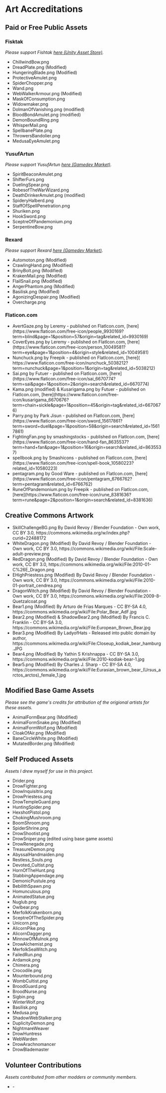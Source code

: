# Art Accreditations

## Paid or Free Public Assets

### Fisktak
*Please support Fishtak [here (Unity Asset Store)](https://assetstore.unity.com/packages/2d/gui/icons/free-fantasy-items-253853).*
<ul>
	<li>ChillwindBow.png</li>
	<li>DreadPlate.png (Modified)</li>
	<li>HungeringBlade.png (Modified)</li>
	<li>ProtectiveAmulet.png</li>
	<li>SpiderChopper.png</li>
	<li>Wand.png</li>
	<li>WebWalkerArmour.png (Modified)</li>
	<li>MaskOfConsumption.png</li>
	<li>Widowmaker.png</li>
	<li>DolmanOfVanishing.png (modified)</li>
	<li>BloodBondAmulet.png (modified)</li>
	<li>DemonBoundRing.png</li>
	<li>WhisperMail.png</li>
	<li>SpellbanePlate.png</li>
	<li>ThrowersBandolier.png</li>
	<li>MedusaEyeAmulet.png</li>
</ul>

### YusufArtun
*Please support YusufArtun [here (Gamedev Market)](https://www.gamedevmarket.net/member/yusufartun).*
<ul>
	<li>SpiritBeaconAmulet.png</li>
	<li>ShifterFurs.png</li>
	<li>DuelingSpear.png</li>
	<li>RobesofTheWarWizard.png</li>
	<li>DeathDrinkerAmulet.png (modified)</li>
	<li>SpideryHalberd.png</li>
	<li>StaffOfSpellPenetration.png</li>
	<li>Shuriken.png</li>
	<li>HookSword.png</li>
	<li>SceptreOfPandemonium.png</li>
	<li>SerpentineBow.png</li>
</ul>

### Rexard
*Please support Rexard [here (Gamedev Market)](https://www.gamedevmarket.net/member/rexard).*
<ul>
	<li>Automoton.png (Modified)</li>
	<li>CrawlingHand.png (Modified)</li>
	<li>BrinyBolt.png (Modified)</li>
	<li>KrakenMail.png (Modified)</li>
	<li>FlailSnail.png (Modified)</li>
	<li>AngerPhantom.png (Modified)</li>
	<li>Basilisk.png (Modified)</li>
	<li>AgonizingDespair.png (Modified)</li>
	<li>Overcharge.png</li>
</ul>

### Flaticon.com
<ul>
	<li>AvertGaze.png by Leremy - published on FlatIcon.com, [here](https://www.flaticon.com/free-icon/people_9930169?term=blind&page=1&position=57&origin=tag&related_id=9930169)</li>
	<li>CoverEyes.png by Leremy - published on FlatIcon.com, [here](https://www.flaticon.com/free-icon/person_10049581?term=eye&page=1&position=4&origin=style&related_id=10049581)</li>
	<li>Nunchuck.png by Freepik - published on FlatIcon.com, [here]( https://www.flaticon.com/free-icon/nunchuck_5038212?term=nunchuck&page=1&position=1&origin=tag&related_id=5038212)</li>
	<li>Sai.png by Futuer - published on FlatIcon.com, [here](https://www.flaticon.com/free-icon/sai_6670774?term=sai&page=1&position=2&origin=search&related_id=6670774)</li>
	<li>Kama.png (modified) & Kusarigama.png by Futuer - published on FlatIcon.com, [here](https://www.flaticon.com/free-icon/kusarigama_6670676?term=chain+sickle&page=1&position=45&origin=tag&related_id=6670676)</li>
	<li>Parry.png by Park Jisun - published on FlatIcon.com, [here](https://www.flaticon.com/free-icon/sword_15617861?term=sword+duel&page=1&position=58&origin=search&related_id=15617861)</li>
	<li>FightingFan.png by smashingstocks - published on FlatIcon.com, [here](https://www.flaticon.com/free-icon/hand-fan_8635537?term=hand+fan&page=1&position=16&origin=search&related_id=8635537)</li>
	<li>spellbook.png by Smashicons - published on FlatIcon.com, [here](https://www.flaticon.com/free-icon/spell-book_10580223?related_id=10580223)</li>
	<li>pentagram.png by Good Ware - published on FlatIcon.com, [here](https://www.flaticon.com/free-icon/pentagram_6766762?term=pentagram&related_id=6766762)</li>
	<li>RuneOfPandemonium.png by Freepik - published on FlatIcon.com, [here](https://www.flaticon.com/free-icon/rune_8381636?term=rune&page=2&position=1&origin=search&related_id=8381636)</li>
</ul>

## Creative Commons Artwork
<ul>
	<li>SkillChallengeBG.png By David Revoy / Blender Foundation - Own work, CC BY 3.0, https://commons.wikimedia.org/w/index.php?curid=22488172</li>
	<li>WhiteDragon.png (Modified) By David Revoy / Blender Foundation - Own work, CC BY 3.0, https://commons.wikimedia.org/wiki/File:Scale-adult-preview.png</li>
	<li>RedDragon.png (Modified) By David Revoy / Blender Foundation - Own work, CC BY 3.0, https://commons.wikimedia.org/wiki/File:2010-01-C%26E_Dragon.png</li>
	<li>EHighPriestess.png (Modified) By David Revoy / Blender Foundation - Own work, CC BY 3.0, https://commons.wikimedia.org/wiki/File:2010-01-portrait_cendrea.png</li>
	<li>DragonWitch.png (Modified) By David Revoy / Blender Foundation - Own work, CC BY 3.0, https://commons.wikimedia.org/wiki/File:2009-8-Quetzalcoat.png</li>
	<li>Bear1.png (Modified) By Arturo de Frias Marques - CC BY-SA 4.0, https://commons.wikimedia.org/wiki/File:Polar_Bear_AdF.jpg</li>
	<li>Bear2.png (Modified) & ShadowBear2.png (Modified) By Francis C. Franklin - CC BY-SA 3.0, https://commons.wikimedia.org/wiki/File:European_Brown_Bear.jpg</li>
	<li>Bear3.png (Modified) By LadyofHats - Released into public domain by author, https://commons.wikimedia.org/wiki/File:Closeup_kodiak_bear_hamburg.JPG</li>
	<li>Bear4.png (Modified) By Yathin S Krishnappa - CC BY-SA 3.0, https://commons.wikimedia.org/wiki/File:2010-kodiak-bear-1.jpg</li>
	<li>Bear5.png (Modified) By Charles J. Sharp - CC BY-SA 4.0, https://commons.wikimedia.org/wiki/File:Eurasian_brown_bear_(Ursus_arctos_arctos)_female_1.jpg</li>
</ul>

## Modified Base Game Assets
*Please see the game's credits for attribution of the origional artists for these assets.*
<ul>
	<li>AnimalFormBear.png (Modified)</li>
	<li>AnimalFormSnake.png (Modified)</li>
	<li>AnimalFormWolf.png (Modified)</li>
	<li>CloakOfAir.png (Modified)</li>
	<li>BaneCircleWhite.png (Modified)</li>
	<li>MutatedBorder.png (Modified)</li>
</ul>

## Self Produced Assets
*Assets I drew myself for use in this project.*
<ul>
	<li>Drider.png</li>
	<li>DrowFighter.png</li>
	<li>DrowInquisitrix.png</li>
	<li>DrowPriestess.png</li>
	<li>DrowTempleGuard.png</li>
	<li>HuntingSpider.png</li>
	<li>HexshotPistol.png</li>
	<li>ChokingMushroom.png</li>
	<li>BoomShroom.png</li>
	<li>SpiderShrine.png</li>
	<li>DrowShootist.png</li>
	<li>DrowSniper.png (edited using base game assets)</li>
	<li>DrowRenegade.png</li>
	<li>TreasureDemon.png</li>
	<li>AbyssalHandmaiden.png</li>
	<li>Restless_Souls.png</li>
	<li>Devoted_Cultist.png</li>
	<li>HornOfTheHunt.png</li>
	<li>StabbingAppendage.png</li>
	<li>DemonicPustule.png</li>
	<li>BebilithSpawn.png</li>
	<li>Homunculous.png</li>
	<li>AnimatedStatue.png</li>
	<li>Nuglub.png</li>
	<li>Owlbear.png</li>
	<li>MerfolkKrakenborn.png</li>
	<li>SceptreOfTheSpider.png</li>
	<li>Unicorn.png</li>
	<li>AlicornPike.png</li>
	<li>AlicornDagger.png</li>
	<li>MinnowOfMulnok.png</li>
	<li>DrowAlchemist.png</li>
	<li>MerfolkSeaWitch.png</li>
	<li>FailedRun.png</li>
	<li>Ardamok.png</li>
	<li>Chimera.png</li>
	<li>Crocodile.png</li>
	<li>Mounterbound.png</li>
	<li>WombCultist.png</li>
	<li>BroodGuard.png</li>
	<li>BroodNurse.png</li>
	<li>Sigbin.png</li>
	<li>WinterWolf.png</li>
	<li>Basilisk.png</li>
	<li>Medusa.png</li>
	<li>ShadowWebStalker.png</li>
	<li>DuplicityDemon.png</li>
	<li>NightmareWeaver</li>
	<li>DrowHuntress</li>
	<li>WebWarden</li>
	<li>DrowArachnomancer</li>
	<li>DrowBlademaster</li>
</ul>

## Volunteer Contributions
*Assets contributed from other modders or community members.*
<ul>
	<li>-</li>
</ul>